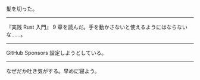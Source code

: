 髪を切った。

---

『実践 Rust 入門』 9 章を読んだ。手を動かさないと使えるようにはならないな……。

---

GitHub Sponsors 設定しようとしている。

---

なぜだか吐き気がする。早めに寝よう。
